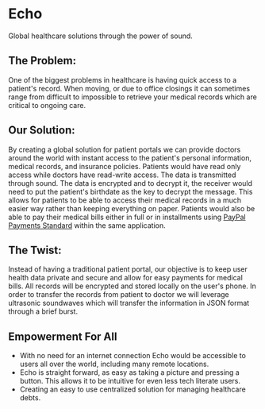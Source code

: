 <h1>Echo</h1>
<p>Global healthcare solutions through the power of sound.</p>
<h2>The Problem:</h2>
<p>One of the biggest problems in healthcare is having quick access to a patient's record. When moving, or due to office closings it can sometimes range from difficult to impossible to retrieve your medical records which are critical to ongoing care.</p>
<h2>Our Solution:</h2>
<p>By creating a global solution for patient portals we can provide doctors around the world with instant access to the patient's personal information, medical records, and insurance policies. Patients would have read only access while doctors have read-write access. The data is transmitted through sound. The data is encrypted and to decrypt it, the receiver would need to put the patient's birthdate as the key to decrypt the message. This allows for patients to be able to access their medical records in a much easier way rather than keeping everything on paper. Patients would also be able to pay their medical bills either in full or in installments using <a href="https://developer.paypal.com/docs/api/payments/v1/" target="_blank">PayPal Payments Standard</a> within the same application.</p>
<h2>The Twist:</h2>
<p>Instead of having a traditional patient portal, our objective is to keep user health data private and secure and allow for easy payments for medical bills. All records will be encrypted and stored locally on the user's phone. In order to transfer the records from patient to doctor we will leverage ultrasonic soundwaves which will transfer the information in JSON format through a brief burst.</p>
<h2>Empowerment For All</h2>
<ul>
    <li>With no need for an internet connection Echo would be accessible to users all over the world, including many remote locations.</li>
    <li>Echo is straight forward, as easy as taking a picture and pressing a button. This allows it to be intuitive for even less tech literate users.</li>
    <li>Creating an easy to use centralized solution for managing healthcare debts.</li>
</ul>
